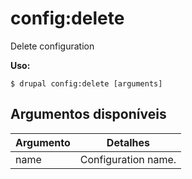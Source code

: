 # config:delete
Delete configuration

**Uso:**
```
$ drupal config:delete [arguments] 
```

## Argumentos disponíveis
Argumento | Detalhes
---------|-------------
name | Configuration name.
